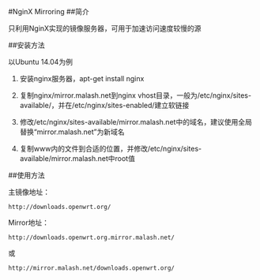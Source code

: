 #NginX Mirroring
##简介

只利用NginX实现的镜像服务器，可用于加速访问速度较慢的源

##安装方法

以Ubuntu 14.04为例

1. 安装nginx服务器，apt-get install nginx

2. 复制nginx/mirror.malash.net到nginx vhost目录，一般为/etc/nginx/sites-available/，并在/etc/nginx/sites-enabled/建立软链接

3. 修改/etc/nginx/sites-available/mirror.malash.net中的域名，建议使用全局替换“mirror.malash.net”为新域名

4. 复制www内的文件到合适的位置，并修改/etc/nginx/sites-available/mirror.malash.net中root值

##使用方法

主镜像地址：
```
http://downloads.openwrt.org/
```
Mirror地址：
```
http://downloads.openwrt.org.mirror.malash.net/
```
或
```
http://mirror.malash.net/downloads.openwrt.org/
```
